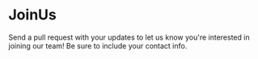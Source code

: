 # JoinUs
Send a pull request with your updates to let us know you're interested in joining our team!  Be sure to include your contact info.
